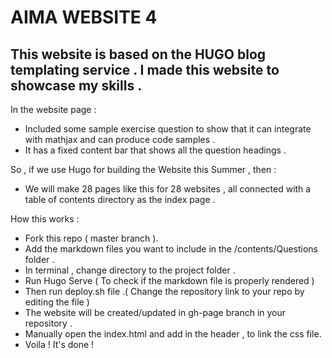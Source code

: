 # AIMA WEBSITE 4

## This website is based on the HUGO blog templating service . I made this website to showcase my skills .

In the website page :
- Included some sample exercise question to show that it can integrate with mathjax and can produce code samples .
- It has a fixed content bar that shows all the question headings .

So , if we use Hugo for building the Website this Summer , then :
- We will make 28 pages like this for 28 websites , all connected with a table of contents directory as the index page .

How this works :
- Fork this repo ( master branch ).
- Add the markdown files you want to include in the /contents/Questions folder .
- In terminal , change directory to the project folder .
- Run Hugo Serve ( To check if the markdown file is properly rendered )
- Then run deploy.sh file .( Change the repository link to your repo by editing the file )
- The website will be created/updated in gh-page branch in your repository .
- Manually open the index.html and add <link rel="stylesheet" href="css/styles.css"> in the header , to link the css file.
- Voila ! It's done !
